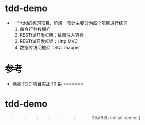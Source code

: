 # tdd-demo
- 一个tdd的练习项目，阶段一预计主要分为四个项目进行练习
  1. 命令行参数解析
  2. RESTful开发框架：依赖注入容器
  3. RESTful开发框架：Http MVC
  4. 数据库访问框架：SQL mapper



# 参考 
- [徐昊·TDD 项目实战 70 讲](https://time.geekbang.org/column/intro/100109401?tab=catalog)
=======
# tdd-demo
>>>>>>> 08af88b (Initial commit)
